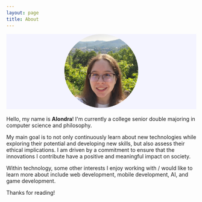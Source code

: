 ```yaml
---
layout: page
title: About
---
```

<div style="text-align: center;">
  <img src="/images/circle.png" alt="Me">
</div>

Hello, my name is **Alondra**! I'm currently a college senior double majoring in computer science and philosophy. 

My main goal is to not only continuously learn about new technologies while exploring their potential and developing new skills, but also assess their ethical implications. I am driven by a commitment to ensure that the innovations I contribute have a positive and meaningful impact on society. 

Within technology, some other interests I enjoy working with / would like to learn more about include web development, mobile development, AI, and game development. 

Thanks for reading!
